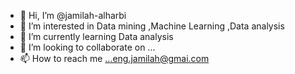 - 👋 Hi, I’m @jamilah-alharbi
- 👀 I’m interested in Data mining ,Machine Learning ,Data analysis
- 🌱 I’m currently learning Data analysis
- 💞️ I’m looking to collaborate on ...
- 📫 How to reach me ...eng.jamilah@gmai.com

<!---
jamilah-alharbi/jamilah-alharbi is a ✨ special ✨ repository because its `README.md` (this file) appears on your GitHub profile.
You can click the Preview link to take a look at your changes.
--->
